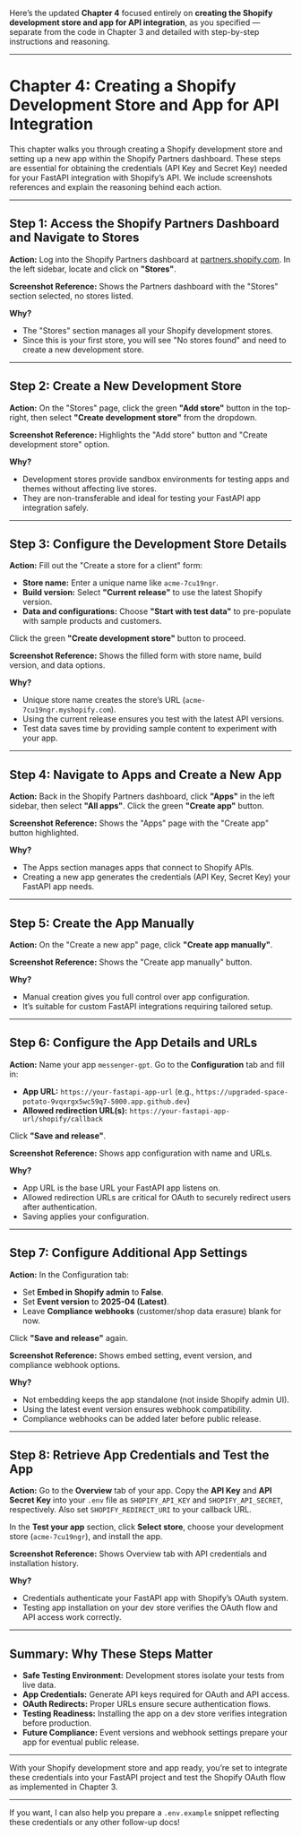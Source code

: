 Here’s the updated **Chapter 4** focused entirely on **creating the Shopify development store and app for API integration**, as you specified — separate from the code in Chapter 3 and detailed with step-by-step instructions and reasoning.

---

# Chapter 4: Creating a Shopify Development Store and App for API Integration

This chapter walks you through creating a Shopify development store and setting up a new app within the Shopify Partners dashboard. These steps are essential for obtaining the credentials (API Key and Secret Key) needed for your FastAPI integration with Shopify’s API. We include screenshots references and explain the reasoning behind each action.

---

## Step 1: Access the Shopify Partners Dashboard and Navigate to Stores

**Action:** Log into the Shopify Partners dashboard at [partners.shopify.com](https://partners.shopify.com). In the left sidebar, locate and click on **"Stores"**.

**Screenshot Reference:** Shows the Partners dashboard with the "Stores" section selected, no stores listed.

**Why?**

* The "Stores" section manages all your Shopify development stores.
* Since this is your first store, you will see "No stores found" and need to create a new development store.

---

## Step 2: Create a New Development Store

**Action:** On the "Stores" page, click the green **"Add store"** button in the top-right, then select **"Create development store"** from the dropdown.

**Screenshot Reference:** Highlights the "Add store" button and "Create development store" option.

**Why?**

* Development stores provide sandbox environments for testing apps and themes without affecting live stores.
* They are non-transferable and ideal for testing your FastAPI app integration safely.

---

## Step 3: Configure the Development Store Details

**Action:** Fill out the "Create a store for a client" form:

* **Store name:** Enter a unique name like `acme-7cu19ngr`.
* **Build version:** Select **"Current release"** to use the latest Shopify version.
* **Data and configurations:** Choose **"Start with test data"** to pre-populate with sample products and customers.

Click the green **"Create development store"** button to proceed.

**Screenshot Reference:** Shows the filled form with store name, build version, and data options.

**Why?**

* Unique store name creates the store’s URL (`acme-7cu19ngr.myshopify.com`).
* Using the current release ensures you test with the latest API versions.
* Test data saves time by providing sample content to experiment with your app.

---

## Step 4: Navigate to Apps and Create a New App

**Action:** Back in the Shopify Partners dashboard, click **"Apps"** in the left sidebar, then select **"All apps"**. Click the green **"Create app"** button.

**Screenshot Reference:** Shows the "Apps" page with the "Create app" button highlighted.

**Why?**

* The Apps section manages apps that connect to Shopify APIs.
* Creating a new app generates the credentials (API Key, Secret Key) your FastAPI app needs.

---

## Step 5: Create the App Manually

**Action:** On the "Create a new app" page, click **"Create app manually"**.

**Screenshot Reference:** Shows the "Create app manually" button.

**Why?**

* Manual creation gives you full control over app configuration.
* It’s suitable for custom FastAPI integrations requiring tailored setup.

---

## Step 6: Configure the App Details and URLs

**Action:** Name your app `messenger-gpt`. Go to the **Configuration** tab and fill in:

* **App URL:** `https://your-fastapi-app-url` (e.g., `https://upgraded-space-potato-9vqxrgx5wc59q7-5000.app.github.dev`)
* **Allowed redirection URL(s):** `https://your-fastapi-app-url/shopify/callback`

Click **"Save and release"**.

**Screenshot Reference:** Shows app configuration with name and URLs.

**Why?**

* App URL is the base URL your FastAPI app listens on.
* Allowed redirection URLs are critical for OAuth to securely redirect users after authentication.
* Saving applies your configuration.

---

## Step 7: Configure Additional App Settings

**Action:** In the Configuration tab:

* Set **Embed in Shopify admin** to **False**.
* Set **Event version** to **2025-04 (Latest)**.
* Leave **Compliance webhooks** (customer/shop data erasure) blank for now.

Click **"Save and release"** again.

**Screenshot Reference:** Shows embed setting, event version, and compliance webhook options.

**Why?**

* Not embedding keeps the app standalone (not inside Shopify admin UI).
* Using the latest event version ensures webhook compatibility.
* Compliance webhooks can be added later before public release.

---

## Step 8: Retrieve App Credentials and Test the App

**Action:** Go to the **Overview** tab of your app. Copy the **API Key** and **API Secret Key** into your `.env` file as `SHOPIFY_API_KEY` and `SHOPIFY_API_SECRET`, respectively. Also set `SHOPIFY_REDIRECT_URI` to your callback URL.

In the **Test your app** section, click **Select store**, choose your development store (`acme-7cu19ngr`), and install the app.

**Screenshot Reference:** Shows Overview tab with API credentials and installation history.

**Why?**

* Credentials authenticate your FastAPI app with Shopify’s OAuth system.
* Testing app installation on your dev store verifies the OAuth flow and API access work correctly.

---

## Summary: Why These Steps Matter

* **Safe Testing Environment:** Development stores isolate your tests from live data.
* **App Credentials:** Generate API keys required for OAuth and API access.
* **OAuth Redirects:** Proper URLs ensure secure authentication flows.
* **Testing Readiness:** Installing the app on a dev store verifies integration before production.
* **Future Compliance:** Event versions and webhook settings prepare your app for eventual public release.

---

With your Shopify development store and app ready, you’re set to integrate these credentials into your FastAPI project and test the Shopify OAuth flow as implemented in Chapter 3.

---

If you want, I can also help you prepare a `.env.example` snippet reflecting these credentials or any other follow-up docs!

